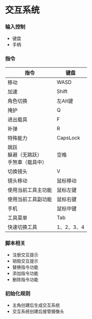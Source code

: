 # 交互系统

### 输入控制

- 键盘
- 手柄

### 指令

| 指令                                         | 键盘       |
| -------------------------------------------- | ---------- |
| 移动                                         | WASD       |
| 加速                                         | Shift      |
| 角色切换                                     | 左Alt键    |
| 掩护                                         | Q          |
| 进出载具                                     | F          |
| 补弹                                         | R          |
| 特殊能力                                     | CapsLock   |
| 跳跃<br/>躲避（无跳跃）<br/>手煞車（载具中） | 空格       |
| 切换镜头                                     | V          |
| 镜头移动                                     | 鼠标移动   |
| 使用当前工具主功能                           | 鼠标左键   |
| 使用当前工具副功能                           | 鼠标右键   |
| 手机                                         | 鼠标中键   |
| 工具菜单                                     | Tab        |
| 快速切换工具                                 | 1、2、3、4 |

### 脚本相关

- 注册交互提示
- 销毁交互提示
- 替换指令功能
- 添加指令功能
- 删除指令功能

### 初始化规则

- 主角创建后生成交互系统
- 交互系统创建后接管摄像头